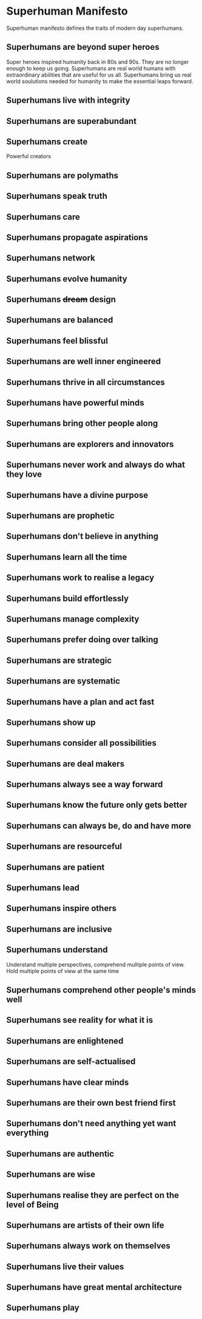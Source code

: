 # Superhuman Manifesto

Superhuman manifesto defines the traits of modern day superhumans.

## Superhumans are beyond super heroes

Super heroes inspired humanity back in 80s and 90s. They are no longer enough to 
keep us going. Superhumans are real world humans with extraordinary abilities 
that are useful for us all. Superhumans bring us real world soulutions needed 
for humanity to make the essential leaps forward.

## Superhumans live with integrity 

## Superhumans are superabundant

## Superhumans create
Powerful creators 

## Superhumans are polymaths

## Superhumans speak truth 

## Superhumans care 

## Superhumans propagate aspirations

## Superhumans network

## Superhumans evolve humanity 

## Superhumans ~~dream~~ design 

## Superhumans are balanced 

## Superhumans feel blissful 

## Superhumans are well inner engineered 

## Superhumans thrive in all circumstances 

## Superhumans have powerful minds

## Superhumans bring other people along 

## Superhumans are explorers and innovators 

## Superhumans never work and always do what they love 

## Superhumans have a divine purpose 

## Superhumans are prophetic 

## Superhumans don't believe in anything 

## Superhumans learn all the time 

## Superhumans work to realise a legacy 

## Superhumans build effortlessly 

## Superhumans manage complexity 

## Superhumans prefer doing over talking 

## Superhumans are strategic

## Superhumans are systematic

## Superhumans have a plan and act fast

## Superhumans show up

## Superhumans consider all possibilities  

## Superhumans are deal makers 

## Superhumans always see a way forward 

## Superhumans know the future only gets better

## Superhumans can always be, do and have more 

## Superhumans are resourceful 

## Superhumans are patient 

## Superhumans lead 

## Superhumans inspire others 

## Superhumans are inclusive 

## Superhumans understand
Understand multiple perspectives, comprehend multiple points of view. 
Hold multiple points of view at the same time

## Superhumans comprehend other people's minds well

## Superhumans see reality for what it is 

## Superhumans are enlightened 

## Superhumans are self-actualised 

## Superhumans have clear minds 

## Superhumans are their own best friend first

## Superhumans don't need anything yet want everything 

## Superhumans are authentic 

## Superhumans are wise 

## Superhumans realise they are perfect on the level of Being 

## Superhumans are artists of their own life 

## Superhumans always work on themselves  

## Superhumans live their values 

## Superhumans have great mental architecture

## Superhumans play